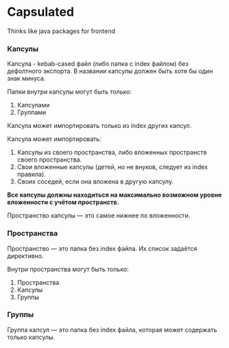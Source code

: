 # Capsulated

Thinks like java packages for frontend

### Капсулы 

Капсула - kebab-cased файл (либо папка с index файлом) без дефолтного экспорта.
В названии капсулы должен быть хотя бы один знак минуса.

Папки внутри капсулы могут быть только:
1. Капсулами
2. Группами

Капсула может импортировать только из index других капсул.

Капсула может импортировать:
1. Капсулы из своего пространства, либо вложенных пространств своего пространства.
1. Свои вложенные капсулы (детей, но не внуков, следует из index правила).
1. Своих соседей, если она вложена в другую капсулу.

**Все капсулы должны находиться на максимально возможном уровне вложенности с учётом пространств.**

Пространство капсулы — это самое нижнее по вложенности.

### Пространства

Пространство — это папка без index файла. Их список задаётся директивно.

Внутри пространства могут быть только:
1. Пространства
2. Капсулы
3. Группы

### Группы

Группа капсул — это папка без index файла, которая может содержать только капсулы.
